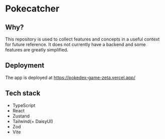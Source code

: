 # Pokecatcher

## Why?
This repository is used to collect features and concepts in a useful context for future reference.
It does not currently have a backend and some features are greatly simplified.

## Deployment
The app is deployed at https://pokedex-game-zeta.vercel.app/

## Tech stack
- TypeScript
- React
- Zustand
- Tailwind(+ DaisyUI)
- Zod
- Vite
